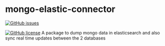 # mongo-elastic-connector

[![GitHub issues](https://img.shields.io/github/issues/deependrasingh93/mongo-elastic-connector)](https://github.com/deependrasingh93/mongo-elastic-connector/issues)

[![GitHub license](https://img.shields.io/github/license/deependrasingh93/mongo-elastic-connector)](https://github.com/deependrasingh93/mongo-elastic-connector/blob/master/LICENSE)
A package to dump mongo data in elasticsearch and also sync real time updates between the 2 databases
